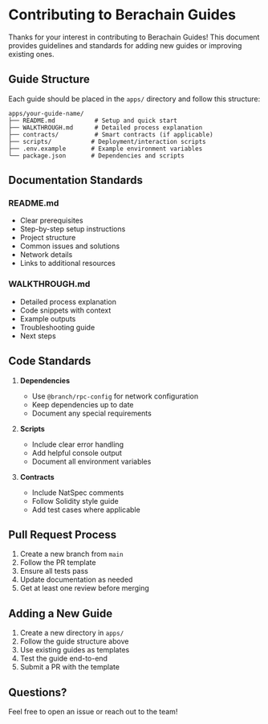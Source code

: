 # Contributing to Berachain Guides

Thanks for your interest in contributing to Berachain Guides! This document provides guidelines and standards for adding new guides or improving existing ones.

## Guide Structure

Each guide should be placed in the `apps/` directory and follow this structure:

```
apps/your-guide-name/
├── README.md           # Setup and quick start
├── WALKTHROUGH.md      # Detailed process explanation
├── contracts/          # Smart contracts (if applicable)
├── scripts/           # Deployment/interaction scripts
├── .env.example       # Example environment variables
└── package.json       # Dependencies and scripts
```

## Documentation Standards

### README.md

- Clear prerequisites
- Step-by-step setup instructions
- Project structure
- Common issues and solutions
- Network details
- Links to additional resources

### WALKTHROUGH.md

- Detailed process explanation
- Code snippets with context
- Example outputs
- Troubleshooting guide
- Next steps

## Code Standards

1. **Dependencies**

   - Use `@branch/rpc-config` for network configuration
   - Keep dependencies up to date
   - Document any special requirements

2. **Scripts**

   - Include clear error handling
   - Add helpful console output
   - Document all environment variables

3. **Contracts**
   - Include NatSpec comments
   - Follow Solidity style guide
   - Add test cases where applicable

## Pull Request Process

1. Create a new branch from `main`
2. Follow the PR template
3. Ensure all tests pass
4. Update documentation as needed
5. Get at least one review before merging

## Adding a New Guide

1. Create a new directory in `apps/`
2. Follow the guide structure above
3. Use existing guides as templates
4. Test the guide end-to-end
5. Submit a PR with the template

## Questions?

Feel free to open an issue or reach out to the team!

